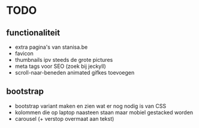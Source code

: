 # TODO

## functionaliteit
* extra pagina's van stanisa.be
* favicon
* thumbnails ipv steeds de grote pictures
* meta tags voor SEO (zoek bij jeckyll)
* scroll-naar-beneden animated gifkes toevoegen

## bootstrap
* bootstrap variant maken en zien wat er nog nodig is van CSS
* kolommen die op laptop naasteen staan maar mobiel gestacked worden
* carousel (+ verstop overmaat aan tekst)